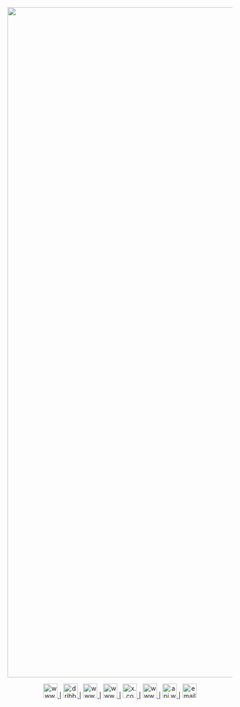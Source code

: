 <p align="center"><a href="https://ux-mind.pro/" target="_blank"><picture align="center">
  <source media="(prefers-color-scheme: dark)" width="1500px" srcset="https://github.com/ux-mind/.github/assets/60358374/219fde55-da46-486e-9dc7-eadd3fd279d8">
  <source media="(prefers-color-scheme: light)" width="1500px"  srcset="https://github.com/ux-mind/.github/assets/60358374/96c762ca-bcb8-474a-aa3e-ee5e97078c12">
  <img alt="UX MIND ™ | Digital Design Agency" src="https://github.com/ux-mind/.github/assets/60358374/219fde55-da46-486e-9dc7-eadd3fd279d8">
</picture></a></p>

<p align="center">
<a target="_blank" href="https://www.upwork.com/agencies/uxmind/">
<picture align="center">
  <source media="(prefers-color-scheme: dark)" width="32" height="32" srcset="https://github.com/ux-mind/.github/assets/60358374/3b87f526-79fd-44f8-8a46-d7a07545c870">
  <source media="(prefers-color-scheme: light)" width="32" height="32"  srcset="https://github.com/ux-mind/.github/assets/60358374/61fdb99b-c914-4715-b358-fa86ffdc108c">
  <img alt="www.upwork.com" src="https://github.com/ux-mind/.github/assets/60358374/3b87f526-79fd-44f8-8a46-d7a07545c870">
</picture>
</a>
 | 
<a target="_blank" href="https://dribbble.com/ux-mind-pro">
<picture align="center">
  <source media="(prefers-color-scheme: dark)" width="32" height="32" srcset="https://github.com/ux-mind/.github/assets/60358374/0dbf6805-9bb2-4286-8057-38977ae942ff">
  <source media="(prefers-color-scheme: light)" width="32" height="32" srcset="https://github.com/ux-mind/.github/assets/60358374/901585f6-8d6a-4e73-9ca8-d77c4bdd6d60">
  <img alt="dribbble.com" src="https://github.com/ux-mind/.github/assets/60358374/0dbf6805-9bb2-4286-8057-38977ae942ff">
</picture>
</a>
 | 
<a target="_blank" href="https://www.behance.net/ux-mind-pro">
<picture align="center">
  <source media="(prefers-color-scheme: dark)" width="32" height="32" srcset="https://github.com/ux-mind/.github/assets/60358374/346c0236-4779-401a-8ed8-f5a180d44c4e">
  <source media="(prefers-color-scheme: light)" width="32" height="32" srcset="https://github.com/ux-mind/.github/assets/60358374/58b7c716-0b16-4776-b938-498eaaae503f">
  <img alt="www.behance.net" src="https://github.com/ux-mind/.github/assets/60358374/346c0236-4779-401a-8ed8-f5a180d44c4e">
</picture>
</a>
 | 
<a target="_blank" href="https://www.linkedin.com/company/ux-mind-pro">
<picture align="center">
  <source media="(prefers-color-scheme: dark)" width="32" height="32" srcset="https://github.com/ux-mind/.github/assets/60358374/e4df8463-3bee-44cf-9667-d2b18312a49e">
  <source media="(prefers-color-scheme: light)" width="32" height="32" srcset="https://github.com/ux-mind/.github/assets/60358374/1b76b585-c78b-4839-8bed-4bfe59e51cb2">
  <img alt="www.linkedin.com" src="https://github.com/ux-mind/.github/assets/60358374/e4df8463-3bee-44cf-9667-d2b18312a49e">
</picture>
</a>
 | 
<a target="_blank" href="https://x.com/ux_mind_pro">
<picture align="center">
  <source media="(prefers-color-scheme: dark)" width="32" height="32" srcset="https://github.com/ux-mind/.github/assets/60358374/73d10533-97e3-4fce-b8d3-bf4f07f14691">
  <source media="(prefers-color-scheme: light)" width="32" height="32" srcset="https://github.com/ux-mind/.github/assets/60358374/83211318-0905-4394-b5e4-5246b77436d8">
  <img alt="x.com" src="https://github.com/ux-mind/.github/assets/60358374/73d10533-97e3-4fce-b8d3-bf4f07f14691">
</picture>
</a>
 | 
<a target="_blank" href="https://www.instagram.com/ux_mind_pro/">
<picture align="center">
  <source media="(prefers-color-scheme: dark)" width="32" height="32" srcset="https://github.com/ux-mind/.github/assets/60358374/bd32f2c4-615d-425a-8658-51836a35c4df">
  <source media="(prefers-color-scheme: light)" width="32" height="32" srcset="https://github.com/ux-mind/.github/assets/60358374/5374d16c-8509-48b5-a39a-09de48a4afe7">
  <img alt="www.instagram.com" src="https://github.com/ux-mind/.github/assets/60358374/bd32f2c4-615d-425a-8658-51836a35c4df">
</picture>
</a>
 | 
<a target="_blank" href="https://api.whatsapp.com/message/AQN4LCEQWZXJK1?autoload=1&app_absent=0">
<picture align="center">
  <source media="(prefers-color-scheme: dark)" width="32" height="32" srcset="https://github.com/ux-mind/.github/assets/60358374/eb90b02b-de1f-44a2-b243-3d7b4d8d4c7e">
  <source media="(prefers-color-scheme: light)" width="32" height="32" srcset="https://github.com/ux-mind/.github/assets/60358374/371798aa-2e16-4866-bbf8-44730d742d1c">
  <img alt="api.whatsapp.com" src="https://github.com/ux-mind/.github/assets/60358374/eb90b02b-de1f-44a2-b243-3d7b4d8d4c7e">
</picture>
</a>
 | 
<a target="_blank" href="mailto:info@ux-mind.pro">
<picture align="center">
  <source media="(prefers-color-scheme: dark)" width="32" height="32" srcset="https://github.com/ux-mind/.github/assets/60358374/c78edb69-918b-44d3-a05c-e3750805e914">
  <source media="(prefers-color-scheme: light)" width="32" height="32" srcset="https://github.com/ux-mind/.github/assets/60358374/ca3998d9-459b-4372-864a-afc061265d98">
  <img alt="email" src="https://github.com/ux-mind/.github/assets/60358374/c78edb69-918b-44d3-a05c-e3750805e914">
</picture>
</a>
</p>
